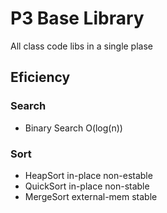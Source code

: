 # P3 Base Library
All class code libs in a single plase


## Eficiency

### Search
-   Binary Search O(log(n))

### Sort
-   HeapSort            in-place           non-estable  
-   QuickSort           in-place           non-stable  
-   MergeSort           external-mem       stable